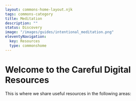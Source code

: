 ```yaml
---
layout: commons-home-layout.njk
tags: commons-category
title: Meditation
description: ""
status: Discovery
image: "/images/guides/intentional_meditation.png"
eleventyNavigation:
  key: Resources
  type: commonshome
---
```


<h1>Welcome to the Careful Digital Resources</h1>

<p class="lead">This is where we share useful resources in the following areas:</p>
